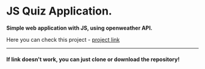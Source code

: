 # JS Quiz Application.
**Simple web application with JS, using openweather API.**

Here you can check this project - [project link](https://armenmesropyan.github.io/Forecast-app/src)

---

#### If link doesn't work, you can just clone or download the repository!
